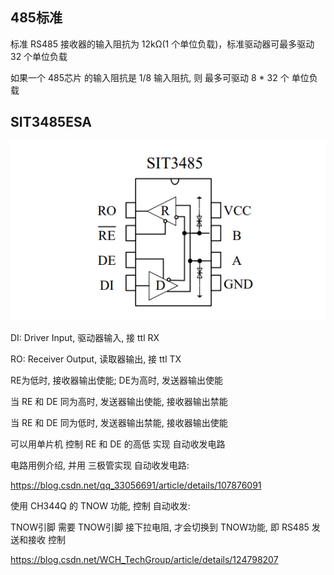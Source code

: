 ## 485标准

标准 RS485 接收器的输入阻抗为 12kΩ(1 个单位负载)，标准驱动器可最多驱动 32 个单位负载

如果一个 485芯片 的输入阻抗是 1/8 输入阻抗, 则 最多可驱动 8 * 32 个 单位负载

## SIT3485ESA

![](images/485/2023-04-15-22-44-53.png)

DI: Driver Input, 驱动器输入, 接 ttl RX

RO: Receiver Output, 读取器输出, 接 ttl TX

RE为低时, 接收器输出使能; DE为高时, 发送器输出使能

当 RE 和 DE 同为高时, 发送器输出使能, 接收器输出禁能

当 RE 和 DE 同为低时, 发送器输出禁能, 接收器输出使能

可以用单片机 控制 RE 和 DE 的高低 实现 自动收发电路

电路用例介绍, 并用 三极管实现 自动收发电路:

https://blog.csdn.net/qq_33056691/article/details/107876091

使用 CH344Q 的 TNOW 功能, 控制 自动收发:

TNOW引脚 需要 TNOW引脚 接下拉电阻, 才会切换到 TNOW功能, 即 RS485 发送和接收 控制

https://blog.csdn.net/WCH_TechGroup/article/details/124798207
